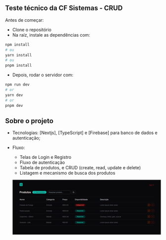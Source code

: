 ## Teste técnico da CF Sistemas - CRUD

Antes de começar:
- Clone o repositório
- Na raíz, instale as dependências com: 

```bash 
npm install
# ou
yarn install
# ou
pnpm install
```
- Depois, rodar o servidor com:

```bash
npm run dev
# or
yarn dev
# or
pnpm dev
```

## Sobre o projeto

- Tecnologias: [Nextjs], [TypeScript] e [Firebase] para banco de dados e autenticação;
- Fluxo: 
  - Telas de Login e Registro
  - Fluxo de autenticação
  - Tabela de produtos, e CRUD (create, read, update e delete)
  - Listagem e mecanismo de busca dos produtos

  ![alt text](image-1.png)